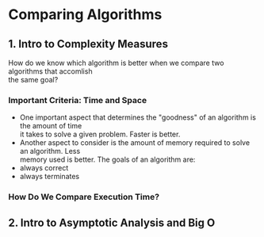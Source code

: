 # Comparing Algorithms

## 1. Intro to Complexity Measures
How do we know which algorithm is better when we compare two algorithms that accomlish<br />
the same goal?

### Important Criteria: Time and Space
- One important aspect that determines the "goodness" of an algorithm is the amount of time<br />
it takes to solve a given problem. Faster is better.<br />
- Another aspect to consider is the amount of memory required to solve an algorithm. Less<br />
memory used is better.
The goals of an algorithm are:
- always correct
- always terminates

### How Do We Compare Execution Time?


## 2. Intro to Asymptotic Analysis and Big O


